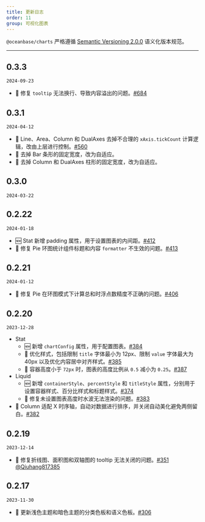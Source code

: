 ```yaml
---
title: 更新日志
order: 11
group: 可视化图表
---
```


`@oceanbase/charts` 严格遵循 [Semantic Versioning 2.0.0](http://semver.org/lang/zh-CN/) 语义化版本规范。

---

## 0.3.3

`2024-09-23`

- 🐞 修复 `tooltip` 无法换行、导致内容溢出的问题。[#684](https://github.com/oceanbase/oceanbase-design/pull/684)

## 0.3.1

`2024-04-12`

- 🐞 Line、Area、Column 和 DualAxes 去掉不合理的 `xAxis.tickCount` 计算逻辑，改由上层进行控制。[#560](https://github.com/oceanbase/oceanbase-design/pull/560)
- 💄 去掉 Bar 条形的固定宽度，改为自适应。
- 💄 去掉 Column 和 DualAxes 柱形的固定宽度，改为自适应。

## 0.3.0

`2024-03-22`

## 0.2.22

`2024-01-18`

- 🆕 Stat 新增 padding 属性，用于设置图表的内间距。[#412](https://github.com/oceanbase/oceanbase-design/pull/412)
- 🐞 修复 Pie 环图统计组件标题和内容 `formatter` 不生效的问题。[#413](https://github.com/oceanbase/oceanbase-design/pull/413)

## 0.2.21

`2024-01-12`

- 🐞 修复 Pie 在环图模式下计算总和时浮点数精度不正确的问题。[#406](https://github.com/oceanbase/oceanbase-design/pull/406)

## 0.2.20

`2023-12-28`

- Stat
  - 🆕 新增 `chartConfig` 属性，用于配置图表。[#384](https://github.com/oceanbase/oceanbase-design/pull/384)
  - 💄 优化样式，包括限制 `title` 字体最小为 12px、限制 `value` 字体最大为 40px 以及优化内容居中对齐样式。[#385](https://github.com/oceanbase/oceanbase-design/pull/385)
  - 💄 容器高度小于 `72px` 时，图表的高度比例从 `0.5` 减小为 `0.25`。[#387](https://github.com/oceanbase/oceanbase-design/pull/387)
- Liquid
  - 🆕 新增 `containerStyle`、`percentStyle` 和 `titleStyle` 属性，分别用于设置容器样式、百分比样式和标题样式。[#374](https://github.com/oceanbase/oceanbase-design/pull/374)
  - 🐞 修复未设置图表高度时水波无法渲染的问题。[#383](https://github.com/oceanbase/oceanbase-design/pull/383)
- 💄 Column 适配 X 时序轴，自动对数据进行排序，并关闭自动美化避免两侧留白。[#382](https://github.com/oceanbase/oceanbase-design/pull/382)

## 0.2.19

`2023-12-14`

- 🐞 修复折线图、面积图和双轴图的 tooltip 无法关闭的问题。[#351](https://github.com/oceanbase/oceanbase-design/pull/351) [@Qiuhang817385](https://github.com/Qiuhang817385)

## 0.2.17

`2023-11-30`

- 🌈 更新浅色主题和暗色主题的分类色板和语义色板。[#306](https://github.com/oceanbase/oceanbase-design/pull/306)
